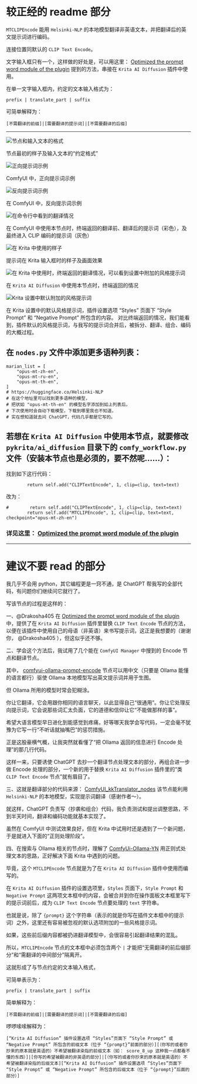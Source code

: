 # 较正经的 readme 部分

`MTCLIPEncode` 能用 `Helsinki-NLP` 的本地模型翻译非英语文本，并把翻译后的英文提示词进行编码。

连接位置同默认的 `CLIP Text Encode`。

文字输入框只有一个，这样做的好处是，可以用这里： [Optimized the prompt word module of the plugin](https://github.com/Acly/krita-ai-diffusion/discussions/867) 提到的方法，串接在 `Krita AI Diffusion` 插件中使用。

在单一文字输入框内，约定的文本输入格式为：

`prefix | translate_part | suffix`

可简单解释为：

`[不需翻译的前缀]|[需要翻译的提示词]|[不需要翻译的后缀]`

---

![节点和输入文本的格式](https://github.com/Marksusu/ComfyUI_MTCLIPEncode/blob/main/2024-07-23%2015-21-25.png)

节点最初的样子及输入文本的“约定格式”

![正向提示词示例](https://github.com/Marksusu/ComfyUI_MTCLIPEncode/blob/main/2024-07-23%2015-25-45.png)

ComfyUI 中，正向提示词示例

![反向提示词示例](https://github.com/Marksusu/ComfyUI_MTCLIPEncode/blob/main/2024-07-23%2015-26-16.png)

在 ComfyUI 中，反向提示词示例

![在命令行中看到的翻译情况](https://github.com/Marksusu/ComfyUI_MTCLIPEncode/blob/main/2024-07-23%2021-06-54.png)

在 ComfyUI 中使用本节点时，终端返回的翻译前、翻译后的提示词（彩色），及最终进入 CLIP 编码的提示词（灰色）

![在 Krita 中使用的样子](https://github.com/Marksusu/ComfyUI_MTCLIPEncode/blob/main/2024-07-23%2021-12-49.png)

提示词在 Krita 输入框时的样子及画面效果

![在 Krita 中使用时，终端返回的翻译情况，可以看到设置中附加的风格提示词](https://github.com/Marksusu/ComfyUI_MTCLIPEncode/blob/main/2024-07-23%2021-17-01.png)

在 `Krita AI Diffusion` 中使用本节点时，终端返回的情况 

![Krita 设置中默认附加的风格提示词](https://github.com/Marksusu/ComfyUI_MTCLIPEncode/blob/main/2024-07-23%2021-18-18.png)

在 Krita 设置中的默认风格提示词，插件设置选项 “Styles” 页面下 “Style Prompt” 和 “Negative Prompt” 所包含的内容。
对比终端返回的情况，我们能看到，插件默认的风格提示词，与我写的提示词合并后，被拆分、翻译、组合、编码的大概过程。

## 在 `nodes.py` 文件中添加更多语种列表：

```
marian_list = [
    "opus-mt-zh-en",
    "opus-mt-ru-en",
    "opus-mt-th-en",
]
# https://huggingface.co/Helsinki-NLP
# 在这个地址里可以找到更多语种的模型，
# 把状如 "opus-mt-th-en" 的模型名字添加到如上列表后，
# 下次使用时会自动下载模型，下载到哪里我也不知道，
# 实在想知道就去问 ChatGPT，代码几乎都是它写的。
```
## 若想在  `Krita AI Diffusion` 中使用本节点，就要修改 `pykrita/ai_diffusion` 目录下的 `comfy_workflow.py` 文件（安装本节点也是必须的，要不然呢……）：

找到如下这行代码：

`        return self.add("CLIPTextEncode", 1, clip=clip, text=text)`

改为：

```
#        return self.add("CLIPTextEncode", 1, clip=clip, text=text)
        return self.add("MTCLIPEncode", 1, clip=clip, text=text, checkpoint="opus-mt-zh-en")
```
### 详见这里： [Optimized the prompt word module of the plugin](https://github.com/Acly/krita-ai-diffusion/discussions/867) 

---

# 建议不要 read 的部分

我几乎不会用 python，其它编程更是一窍不通，是 ChatGPT 帮我写的全部代码，有问题你们继续问它就行了。

写该节点的过程是这样的：

一、@Drakosha405 在 [Optimized the prompt word module of the plugin](https://github.com/Acly/krita-ai-diffusion/discussions/867) 中，提供了在 `Krita AI Diffusion` 插件里替换  `CLIP Text Encode` 节点的方法，以便在该插件中使用自己的母语（非英语）来书写提示词，这正是我想要的（谢谢你， @Drakosha405 ），但这似乎还不够。

二、学会这个方法后，我试用了几个能在 `ComfyUI Manager` 中搜到的 Encode 节点和翻译节点。

其中， [comfyui-ollama-prompt-encode](https://github.com/ScreamingHawk/comfyui-ollama-prompt-encode) 节点可以用中文（只要是 Ollama 能懂的语言都行）驱使 Ollama 本地模型写出英文提示词并用于生图。

但 Ollama 所用的模型时常会犯糊涂。

你让它翻译，它会用跟你相同的语言聊天，以此显得自己“很通用”。你让它处理反向提示词，它会说那些词汇太负面，它的道德和信仰让它“不能做那样的事”。

希望大语言模型早日进化到能感觉到疼痛，好等哪天我学会写代码，一定会毫不犹豫为它写一行“不听话就抽嘴巴”的惩罚措施。

正是这股豪横气概，让我突然就看懂了“把 Ollama 返回的信息进行 Encode 处理”的那几行代码。

这样一来，只要诱使 ChatGPT 去抄一个翻译节点处理文本的部分，再组合进一步做 Encode 处理的部分，一个新的用于替换 `Krita AI Diffusion` 插件里的“类  `CLIP Text Encode` 节点”就有眉目了。

三、这就是翻译部分的代码来源： [ComfyUI_kkTranslator_nodes](https://github.com/kingzcheung/ComfyUI_kkTranslator_nodes) 
该节点能利用 `Helsinki-NLP` 的本地模型，实现提示词翻译（感谢作者～）。

就这样，ChatGPT 负责写（抄袭和组合）代码，我负责测试和提出调整思路，不到半天时间，翻译和编码功能就基本实现了。

虽然在 ComfyUI 中测试效果良好，但在 Krita 中试用时还是遇到了一个新问题，于是就进入下面的“正则处理阶段”。

四、在搜索与 Ollama 相关的节点时，理解了 [ComfyUi-Ollama-YN](https://github.com/wujm424606/ComfyUi-Ollama-YN) 用正则式处理文本的思路，正好解决下面 Krita 中遇到的问题。

毕竟，这个 `MTCLIPEncode` 节点就是为了在  `Krita AI Diffusion` 插件中使用而编写的。

在 `Krita AI Diffusion` 插件的设置选项里，`Styles` 页面下，`Style Prompt` 和 `Negative Prompt` 这两项文本框中的内容，会被合并到你在操作面板文本框里写下的提示词前后，成为 `CLIP Text Encode` 节点要处理的 `text` 字符串。

也就是说，除了 `{prompt}` 这个字符串（表示的就是你写在插件文本框中的提示词）之外，这里还有容易被忽视的默认选项附加的一些风格提示词。

如果，这些前后缀内容都被扔进翻译模型中，会很容易引起翻译结果的混乱。

所以，`MTCLIPEncode` 节点的文本框中必须包含两个 `|` 才能把“无需翻译的前后缀部分”和“需翻译的中间部分”隔离开。

这就形成了与节点约定的文本输入格式，

可简单表示为：

`prefix | translate_part | suffix`

简单解释为：

`[不需翻译的前缀]|[需要翻译的提示词]|[不需要翻译的后缀]`

啰啰嗦嗦解释为：

`[“Krita AI Diffusion” 插件设置选项 “Styles”页面下 “Style Prompt” 或 “Negative Prompt” 所包含的前缀文本（位于 “{prompt}”前面的部分）][（你写的或者你抄来的原本就是英语的）不希望被翻译染指的前缀文本（如： score_8_up 这种我一点都看不懂的东西）]|[你写的希望被翻译的非英语的部分]|[（你写的或者你抄来的原本就是英语的）不希望被翻译染指的后缀文本][“Krita AI Diffusion” 插件设置选项 “Styles”页面下 “Style Prompt” 或 “Negative Prompt” 所包含的后缀文本（位于 “{prompt}”后面的部分）]`

